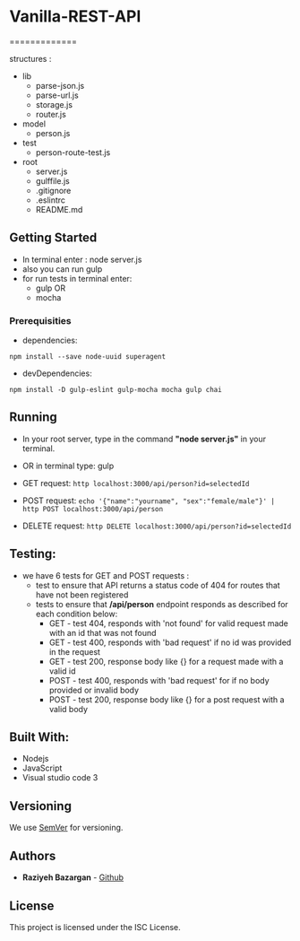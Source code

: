 # Vanilla-REST-API
=============

structures :
- lib
    - parse-json.js
    - parse-url.js
    - storage.js
    - router.js
- model
    - person.js
- test
    - person-route-test.js
- root 
    - server.js
    - gulffile.js
    - .gitignore
    - .eslintrc
    - README.md

## Getting Started
- In terminal enter : node server.js 
- also you can run gulp 
- for run tests in terminal enter:
    - gulp  OR
    - mocha


### Prerequisities

- dependencies: 

```
npm install --save node-uuid superagent

```

- devDependencies: 
  
```
npm install -D gulp-eslint gulp-mocha mocha gulp chai

```

## Running

- In your root server, type in the command **"node server.js"** in your terminal.
- OR in terminal type: gulp


- GET request: 
    ```http localhost:3000/api/person?id=selectedId ```

- POST request: 
    ```echo '{"name":"yourname", "sex":"female/male"}' | http POST localhost:3000/api/person ```

- DELETE request: 
    ```http DELETE localhost:3000/api/person?id=selectedId ```

## Testing:
- we have 6 tests for GET and POST requests :
    - test to ensure that  API returns a status code of 404 for routes that have not been registered
    - tests to ensure that **/api/person** endpoint responds as described for each condition below:
        - GET - test 404, responds with 'not found' for valid request made with an id that was not found
        - GET - test 400, responds with 'bad request' if no id was provided in the request
        - GET - test 200, response body like {<data>} for a request made with a valid id
        - POST - test 400, responds with 'bad request' for if no body provided or invalid body
        - POST - test 200, response body like {<data>} for a post request with a valid body

## Built With:

* Nodejs
* JavaScript
* Visual studio code 3 

## Versioning

We use [SemVer](http://semver.org/) for versioning.

## Authors

* **Raziyeh Bazargan** - [Github](https://github.com/RaziyehBazargan)

## License

This project is licensed under the ISC License.

